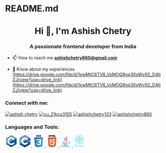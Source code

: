 # README.md
<h1 align="center">Hi 👋, I'm Ashish Chetry</h1>
<h3 align="center">A passionate frontend developer from India</h3>

- 📫 How to reach me **ashishchetry860@gmail.com**

- 📄 Know about my experiences [https://drive.google.com/file/d/1pwMtC6TV6_VsMOQ9op3XsWv92_D4tiZJ/view?usp=drive_link](https://drive.google.com/file/d/1pwMtC6TV6_VsMOQ9op3XsWv92_D4tiZJ/view?usp=drive_link)

<h3 align="left">Connect with me:</h3>
<p align="left">
<a href="[https://linkedin.com/in/ashish chetry](https://www.linkedin.com/in/ashish-chetry-049958230/)" target="blank"><img align="center" src="https://raw.githubusercontent.com/rahuldkjain/github-profile-readme-generator/master/src/images/icons/Social/linked-in-alt.svg" alt="ashish chetry" height="30" width="40" /></a>
<a href="https://www.codechef.com/users/cu_21bcs3155" target="blank"><img align="center" src="https://cdn.jsdelivr.net/npm/simple-icons@3.1.0/icons/codechef.svg" alt="cu_21bcs3155" height="30" width="40" /></a>
<a href="https://www.leetcode.com/ashishchetry123" target="blank"><img align="center" src="https://raw.githubusercontent.com/rahuldkjain/github-profile-readme-generator/master/src/images/icons/Social/leet-code.svg" alt="ashishchetry123" height="30" width="40" /></a>
<a href="https://auth.geeksforgeeks.org/user/ashishchetry860" target="blank"><img align="center" src="https://raw.githubusercontent.com/rahuldkjain/github-profile-readme-generator/master/src/images/icons/Social/geeks-for-geeks.svg" alt="ashishchetry860" height="30" width="40" /></a>
</p>

<h3 align="left">Languages and Tools:</h3>
<p align="left"> <a href="https://www.cprogramming.com/" target="_blank" rel="noreferrer"> <img src="https://raw.githubusercontent.com/devicons/devicon/master/icons/c/c-original.svg" alt="c" width="40" height="40"/> </a> <a href="https://www.w3schools.com/cpp/" target="_blank" rel="noreferrer"> <img src="https://raw.githubusercontent.com/devicons/devicon/master/icons/cplusplus/cplusplus-original.svg" alt="cplusplus" width="40" height="40"/> </a> <a href="https://www.w3schools.com/css/" target="_blank" rel="noreferrer"> <img src="https://raw.githubusercontent.com/devicons/devicon/master/icons/css3/css3-original-wordmark.svg" alt="css3" width="40" height="40"/> </a> <a href="https://www.w3.org/html/" target="_blank" rel="noreferrer"> <img src="https://raw.githubusercontent.com/devicons/devicon/master/icons/html5/html5-original-wordmark.svg" alt="html5" width="40" height="40"/> </a> <a href="https://www.java.com" target="_blank" rel="noreferrer"> <img src="https://raw.githubusercontent.com/devicons/devicon/master/icons/java/java-original.svg" alt="java" width="40" height="40"/> </a> <a href="https://reactjs.org/" target="_blank" rel="noreferrer"> <img src="https://raw.githubusercontent.com/devicons/devicon/master/icons/react/react-original-wordmark.svg" alt="react" width="40" height="40"/> </a> </p>
